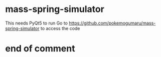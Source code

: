 # mass-spring-simulator

This needs PyQt5 to run
Go to
https://github.com/pokemogumaru/mass-spring-simulator
to access the code

# end of comment
